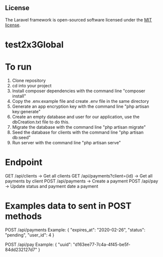 ## License

The Laravel framework is open-sourced software licensed under the [MIT license](https://opensource.org/licenses/MIT).

# test2x3Global

# To run

1. Clone repository
2. cd into your project
3. Install composer dependencies with the command line "composer install"
4. Copy the .env.example file and create .env file in the same directory
5. Generate an app encryption key with the command line "php artisan key:generate"
6. Create an empty database and user for our application, use the dbCreation.txt file to do this.
7. Migrate the database with the command line "php artisan migrate"
8. Seed the database for clients with the command line "php artisan db:seed"
9. Run server with the command line "php artisan serve"

# Endpoint

GET /api/clients -> Get all clients
GET /api/payments?client={id} -> Get all payments by client
POST /api/payments -> Create a payment
POST /api/pay -> Update status and payment date a payment

# Examples data to sent in POST methods

POST /api/payments
Example:
{
"expires_at": "2020-02-26",
"status": "pending",
"user_id": 4
}

POST /api/pay
Example:
{
"uuid": "d163ee77-7c4a-4f45-be5f-84dd232127d7"
}
